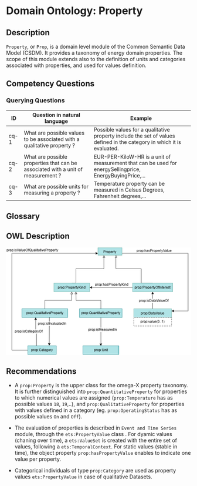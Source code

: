 # Domain Ontology: Property

## Description
`Property`, or `Prop`, is a domain level module of the Common Semantic Data Model (CSDM). It provides a taxonomy of energy domain properties. 
The scope of this module extends also to the definition of units and categories associated with properties, and used for values definition.

## Competency Questions
### Querying Questions
| ID | Question in natural language | Example
|---|---|---|
| cq-1 | What are possible values to be associated with a qualitative property ? | Possible values for a qualitative property include the set of values defined in the category in which it is evaluated. |
| cq-2 | What are possible properties that can be associated with a unit of measurement ? | EUR-PER-KiloW-HR is a unit of measurement that can be used for energySellingprice, EnergyBuyingPrice,... |
| cq-3 | What are possible units for measuring a property ? | Temperature property can be measured in Celsus Degrees,  Fahrenheit degrees,... |

## Glossary

## OWL Description

![Diagram](./Property.png)


## Recommendations
- A `prop:Property` is the upper class for the omega-X property taxonomy. It is further distinguished into `prop:QuantitativeProperty` for properties to which numerical values are assigned (`prop:Temperature` has as possible values `18`, `19`,..), and `prop:QualitativeProperty` for properties with values defined in a category (eg. `prop:OperatingStatus` has as possible values `On` and `Off`). 

- The evaluation of properties is described in `Event and Time Series` module, through the `ets:PropertyValue` class . For dyamic values (chaning over time), a `ets:ValueSet` is created with the entire set of values, following a `ets:TemporalContext`. For static values (stable in time), the object property `prop:hasPropertyValue` enables to indicate one value per property.

- Categorical individuals of type `prop:Category` are used as property values `ets:PropertyValue` in case of qualitative Datasets.